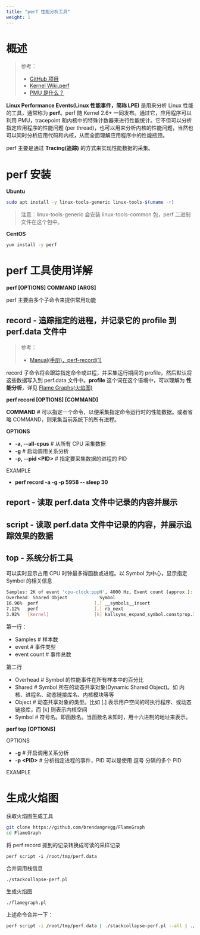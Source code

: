 ```yaml
---
title: "perf 性能分析工具"
weight: 1
---
```


# 概述

> 参考：
> - [GitHub 项目](https://github.com/torvalds/linux/tree/master/tools/perf)
> - [Kernel Wiki,perf](https://perf.wiki.kernel.org/index.php/Main_Page)
> - [PMU 是什么？](https://qastack.cn/unix/326621/what-are-kernel-pmu-event-s-in-perf-events-list)

**Linux Performance Events(Linux 性能事件，简称 LPE)** 是用来分析 Linux 性能的工具，通常称为 **perf**。perf 随 Kernel 2.6+ 一同发布。通过它，应用程序可以利用 PMU，tracepoint 和内核中的特殊计数器来进行性能统计。它不但可以分析指定应用程序的性能问题 (per thread)，也可以用来分析内核的性能问题，当然也可以同时分析应用代码和内核，从而全面理解应用程序中的性能瓶颈。

perf 主要是通过 **Tracing(追踪)** 的方式来实现性能数据的采集。

# perf 安装

**Ubuntu**

```bash
sudo apt install -y linux-tools-generic linux-tools-$(uname -r)
```

> 注意：linux-tools-generic 会安装 linux-tools-common 包，perf 二进制文件在这个包中。

**CentOS**

```bash
yum install -y perf
```

# perf 工具使用详解

**perf \[OPTIONS] COMMAND \[ARGS]**

perf 主要由多个子命令来提供常用功能

## record - 追踪指定的进程，并记录它的 profile 到 perf.data 文件中

> 参考：
> - [Manual(手册)，perf-record(1)](https://man7.org/linux/man-pages/man1/perf-record.1.html)

record 子命令将会跟踪指定命令或进程，并采集运行期间的 profile，然后默认将这些数据写入到 perf.data 文件中。**profile** 这个词在这个语境中，可以理解为 **性能分析**，详见 [Flame Graphs(火焰图)](/docs/IT学习笔记/6.可观测性/性能优化/Flame%20Graphs(火焰图).md)

**perf record \[OPTIONS] \[COMMAND]**

**COMMAND** # 可以指定一个命令，以便采集指定命令运行时的性能数据。或者省略 COMMAND，则采集当前系统下的所有进程。

**OPTIONS**

- **-a, --all-cpus** # 从所有 CPU 采集数据
- **-g** # 启动调用关系分析
- **-p, --pid \<PID>** # 指定要采集数据的进程的 PID

EXAMPLE

- **perf record -a -g -p 5958 -- sleep 30**

## report - 读取 perf.data 文件中记录的内容并展示

## script - 读取 perf.data 文件中记录的内容，并展示追踪效果的数据

## top - 系统分析工具

可以实时显示占用 CPU 时钟最多得函数或进程。以 Symbol 为中心，显示指定 Symbol 的相关信息

```bash
Samples: 2K of event 'cpu-clock:pppH', 4000 Hz, Event count (approx.): 317933941 lost: 0/0 drop: 0/0
Overhead  Shared Object            Symbol
16.96%  perf                     [.] __symbols__insert
7.12%   perf                     [.] rb_next
3.92%   [kernel]                 [k] kallsyms_expand_symbol.constprop.1
```

第一行：

- Samples # 样本数
- event # 事件类型
- event count # 事件总数

第二行

- Overhead # Symbol 的性能事件在所有样本中的百分比
- Shared # Symbol 所在的动态共享对象(Dynamic Shared Object)。如 内核、进程名、动态链接库名、内核模块等等
- Object # 动态共享对象的类型。比如 \[.] 表示用户空间的可执行程序、或动态链接库，而 \[k] 则表示内核空间
- Symbol # 符号名。即函数名。当函数名未知时，用十六进制的地址来表示。

**perf top \[OPTIONS]**

OPTIONS

- **-g** # 开启调用关系分析
- **-p \<PID>** # 分析指定进程的事件，PID 可以是使用 逗号 分隔的多个 PID

EXAMPLE


# 生成火焰图

获取火焰图生成工具

```bash
git clone https://github.com/brendangregg/FlameGraph
cd FlameGraph
```

将 perf record 抓到的记录转换成可读的采样记录

`perf script -i /root/tmp/perf.data`

合并调用栈信息

`./stackcollapse-perf.pl`

生成火焰图

`./flamegraph.pl`

上述命令合并一下：

```bash
perf script -i /root/tmp/perf.data | ./stackcollapse-perf.pl --all | ./flamegraph.pl > /root/tmp/flame.svg
```

